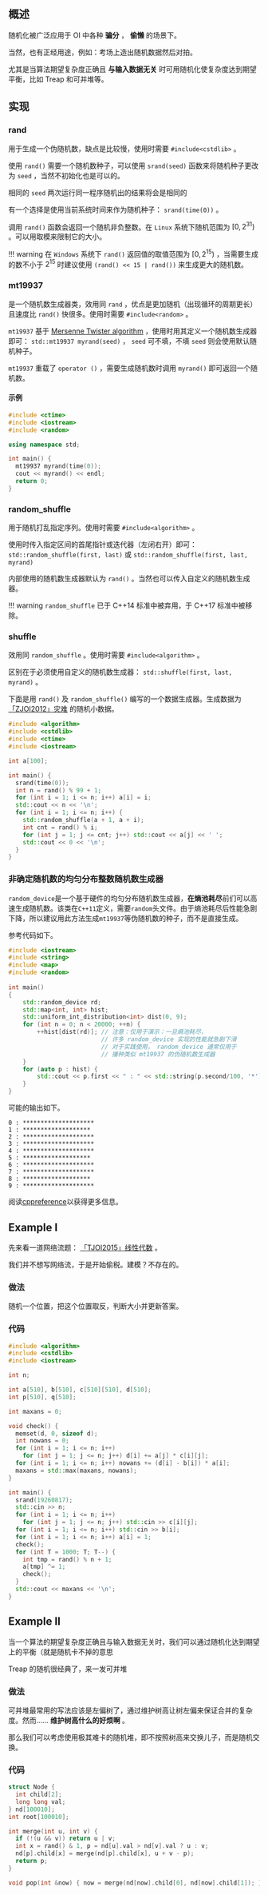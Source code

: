 ## 概述

随机化被广泛应用于 OI 中各种 **骗分** ， **偷懒** 的场景下。

当然，也有正经用途，例如：考场上造出随机数据然后对拍。

尤其是当算法期望复杂度正确且 **与输入数据无关** 时可用随机化使复杂度达到期望平衡，比如 Treap 和可并堆等。

## 实现

### rand

用于生成一个伪随机数，缺点是比较慢，使用时需要 `#include<cstdlib>` 。

使用 `rand()` 需要一个随机数种子，可以使用 `srand(seed)` 函数来将随机种子更改为 `seed` ，当然不初始化也是可以的。

相同的 `seed` 两次运行同一程序随机出的结果将会是相同的

有一个选择是使用当前系统时间来作为随机种子： `srand(time(0))` 。

调用 `rand()` 函数会返回一个随机非负整数。在 `Linux` 系统下随机范围为 $\left[0,2^{31}\right)$ 。可以用取模来限制它的大小。

!!! warning
    在 `Windows` 系统下 `rand()` 返回值的取值范围为 $\left[0,2^{15}\right)$ ，当需要生成的数不小于 $2^{15}$ 时建议使用 `(rand() << 15 | rand())` 来生成更大的随机数。

### mt19937

是一个随机数生成器类，效用同 `rand` ，优点是更加随机（出现循环的周期更长）且速度比 `rand()` 快很多。使用时需要 `#include<random>` 。

 `mt19937` 基于 [Mersenne Twister algorithm](https://en.wikipedia.org/wiki/Mersenne_Twister) ，使用时用其定义一个随机数生成器即可： `std::mt19937 myrand(seed)` ， `seed` 可不填，不填 `seed` 则会使用默认随机种子。

 `mt19937` 重载了 `operator ()` ，需要生成随机数时调用 `myrand()` 即可返回一个随机数。

#### 示例

```cpp
#include <ctime>
#include <iostream>
#include <random>

using namespace std;

int main() {
  mt19937 myrand(time(0));
  cout << myrand() << endl;
  return 0;
}
```

### random_shuffle

用于随机打乱指定序列。使用时需要 `#include<algorithm>` 。

使用时传入指定区间的首尾指针或迭代器（左闭右开）即可： `std::random_shuffle(first, last)` 或 `std::random_shuffle(first, last, myrand)` 

内部使用的随机数生成器默认为 `rand()` 。当然也可以传入自定义的随机数生成器。

!!! warning
     `random_shuffle` 已于 C++14 标准中被弃用，于 C++17 标准中被移除。

### shuffle

效用同 `random_shuffle` 。使用时需要 `#include<algorithm>` 。

区别在于必须使用自定义的随机数生成器： `std::shuffle(first, last, myrand)` 。

下面是用 `rand()` 及 `random_shuffle()` 编写的一个数据生成器。生成数据为 [「ZJOI2012」灾难](https://www.luogu.com.cn/problem/P2597) 的随机小数据。

```cpp
#include <algorithm>
#include <cstdlib>
#include <ctime>
#include <iostream>

int a[100];

int main() {
  srand(time(0));
  int n = rand() % 99 + 1;
  for (int i = 1; i <= n; i++) a[i] = i;
  std::cout << n << '\n';
  for (int i = 1; i <= n; i++) {
    std::random_shuffle(a + 1, a + i);
    int cnt = rand() % i;
    for (int j = 1; j <= cnt; j++) std::cout << a[j] << ' ';
    std::cout << 0 << '\n';
  }
}
```

### 非确定随机数的均匀分布整数随机数生成器

`random_device`是一个基于硬件的均匀分布随机数生成器，**在熵池耗尽**前们可以高速生成随机数。该类在`C++11`定义，需要`random`头文件。由于熵池耗尽后性能急剧下降，所以建议用此方法生成`mt19937`等伪随机数的种子，而不是直接生成。

参考代码如下。

```cpp
#include <iostream>
#include <string>
#include <map>
#include <random>
 
int main()
{
    std::random_device rd;
    std::map<int, int> hist;
    std::uniform_int_distribution<int> dist(0, 9);
    for (int n = 0; n < 20000; ++n) {
        ++hist[dist(rd)]; // 注意：仅用于演示：一旦熵池耗尽，
                          // 许多 random_device 实现的性能就急剧下滑
                          // 对于实践使用， random_device 通常仅用于
                          // 播种类似 mt19937 的伪随机数生成器
    }
    for (auto p : hist) {
        std::cout << p.first << " : " << std::string(p.second/100, '*') << '\n';
    }
}
```

可能的输出如下。

```plain
0 : ********************
1 : *******************
2 : ********************
3 : ********************
4 : ********************
5 : *******************
6 : ********************
7 : ********************
8 : *******************
9 : ********************
```

阅读[cppreference](https://zh.cppreference.com/w/cpp/numeric/random/random_device)以获得更多信息。

## Example I

先来看一道网络流题： [「TJOI2015」线性代数](https://loj.ac/problem/2100) 。

我们并不想写网络流，于是开始偷税。建模？不存在的。

### 做法

随机一个位置，把这个位置取反，判断大小并更新答案。

### 代码

```cpp
#include <algorithm>
#include <cstdlib>
#include <iostream>

int n;

int a[510], b[510], c[510][510], d[510];
int p[510], q[510];

int maxans = 0;

void check() {
  memset(d, 0, sizeof d);
  int nowans = 0;
  for (int i = 1; i <= n; i++)
    for (int j = 1; j <= n; j++) d[i] += a[j] * c[i][j];
  for (int i = 1; i <= n; i++) nowans += (d[i] - b[i]) * a[i];
  maxans = std::max(maxans, nowans);
}

int main() {
  srand(19260817);
  std::cin >> n;
  for (int i = 1; i <= n; i++)
    for (int j = 1; j <= n; j++) std::cin >> c[i][j];
  for (int i = 1; i <= n; i++) std::cin >> b[i];
  for (int i = 1; i <= n; i++) a[i] = 1;
  check();
  for (int T = 1000; T; T--) {
    int tmp = rand() % n + 1;
    a[tmp] ^= 1;
    check();
  }
  std::cout << maxans << '\n';
}
```

## Example II

当一个算法的期望复杂度正确且与输入数据无关时，我们可以通过随机化达到期望上的平衡（就是随机卡不掉的意思

Treap 的随机很经典了，来一发可并堆

### 做法

可并堆最常用的写法应该是左偏树了，通过维护树高让树左偏来保证合并的复杂度。然而…… **维护树高什么的好烦啊** 。

那么我们可以考虑使用极其难卡的随机堆，即不按照树高来交换儿子，而是随机交换。

### 代码

```cpp
struct Node {
  int child[2];
  long long val;
} nd[100010];
int root[100010];

int merge(int u, int v) {
  if (!(u && v)) return u | v;
  int x = rand() & 1, p = nd[u].val > nd[v].val ? u : v;
  nd[p].child[x] = merge(nd[p].child[x], u + v - p);
  return p;
}

void pop(int &now) { now = merge(nd[now].child[0], nd[now].child[1]); }
```

